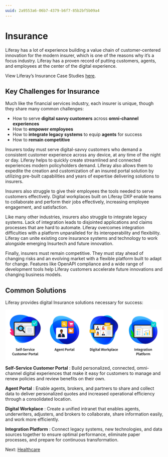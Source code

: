 ```yaml
---
uuid: 2a9553a6-06b7-4379-b6f7-85b2bf5b09a4
---
```


# Insurance

Liferay has a lot of experience building a value chain of customer-centered innovation for the modern insurer, which is one of the reasons why it’s a focus industry. Liferay has a proven record of putting customers, agents, and employees at the center of the digital experience.

View Liferay’s Insurance Case Studies [here](https://www.liferay.com/resources/case-studies?industries=insurance).

## Key Challenges for Insurance

Much like the financial services industry, each insurer is unique, though they share many common challenges:

* How to serve **digital savvy customers** across **omni-channel experiences**
* How to **empower employees**
* How to **integrate legacy systems** to equip **agents** for success
* How to **remain competitive**

Insurers today must serve digital-savvy customers who demand a consistent customer experience across any device, at any time of the night or day. Liferay helps to quickly create streamlined and connected experiences modern policyholders demand. Liferay also allows them to expedite the creation and customization of an insured portal solution by utilizing pre-built capabilities and years of expertise delivering solutions to insurers.

Insurers also struggle to give their employees the tools needed to serve customers effectively. Digital workplaces built on Liferay DXP enable teams to collaborate and perform their jobs effectively, increasing employee engagement, and satisfaction.

Like many other industries, insurers also struggle to integrate legacy systems. Lack of integration leads to disjointed applications and claims processes that are hard to automate. Liferay overcomes integration difficulties with a platform unparalleled for its interoperability and flexibility. Liferay can unite existing core insurance systems and technology to work alongside emerging Insurtech and future innovation.

Finally, insurers must remain competitive. They must stay ahead of changing risks and an evolving market with a flexible platform built to adapt for change. Features like OpenAPI compliance and a wide range of development tools help Liferay customers accelerate future innovations and changing business models.

## Common Solutions

Liferay provides digital Insurance solutions necessary for success:

![Common solutions for insurance organizations include Self-Service customer portals, agent portals, digital workplaces, and integration platforms.](./insurance/images/01.png)

**Self-Service Customer Portal** : Build personalized, connected, omni-channel digital experiences that make it easy for customers to manage and renew policies and review benefits on their own.

**Agent Portal** : Enable agents, brokers, and partners to share and collect data to deliver personalized quotes and increased operational efficiency through a consolidated location.

**Digital Workplace** : Create a unified intranet that enables agents, underwriters, adjusters, and brokers to collaborate, share information easily, and work more efficiently.

**Integration Platform** : Connect legacy systems, new technologies, and data sources together to ensure optimal performance, eliminate paper processes, and prepare for continuous transformation.

Next: [Healthcare](./healthcare.md)
